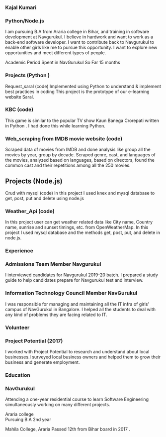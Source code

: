 ### Kajal Kumari
### Python/Node.js
                                                                                                                                                                                                                                                                                                                                                                      
I am pursuing B.A from Araria college in Bihar, and training in software development at Navgurukul. I believe in hardwork and want to work as a  back-end software developer. I want to contribute back to Navgurukul to enable other girls like me to pursue this opportunity. I want to explore new opportunities and meet different types of people.

Academic Period Spent in NavGurukul So Far                                                                      15  months

### Projects (Python )
Request_saral (code)
Implemented using Python to understand & implement best practices in coding This project is the prototype of our e-learning website Saral.

### KBC (code)
This game is similar to the popular TV show Kaun Banega Crorepati written in Python . I had done this while learning Python.

### Web_scraping from IMDB movie website (code)
Scraped data of movies from IMDB and done analysis like group all the movies by year, group by decade. Scraped genre, cast, and languages of the movies, analyzed based on languages, based on directors, found the common cast and their repetitions among all the 250 movies.

## Projects (Node.js)

Crud with mysql (code)
In this project I used knex and  mysql database to get, post, put and delete using node.js

### Weather_Api (code)
In this project user can get weather related data like City name, Country name, sunrise and sunset timings, etc. from OpenWeatherMap. In this project I used mysql database and the methods get, post, put, and delete in node.js. 


### Experience

### Admissions Team Member Navgurukul
I interviewed candidates for Navgurukul  2019-20 batch. I prepared a study guide to help candidates prepare for Navgurukul test and interview.

### Information Technology Council Member NavGurukul
I was responsible for managing and maintaining all the IT infra of girls’ campus of NavGurukul in Bangalore. I helped all the students to deal with any kind of problems they are facing related to IT.


### Volunteer
### Project Potential (2017)
I worked with Project Potential to research and understand about local businesses.I surveyed  local business owners and  helped them to grow their business and generate employment.   


### Education
### NavGurukul 
Attending a one-year residential course to learn Software Engineering simultaneously working on many different projects.

Araria college  
Pursuing B.A 2nd year 

Mahila College, Araria
Passed 12th from Bihar board in 2017 .





